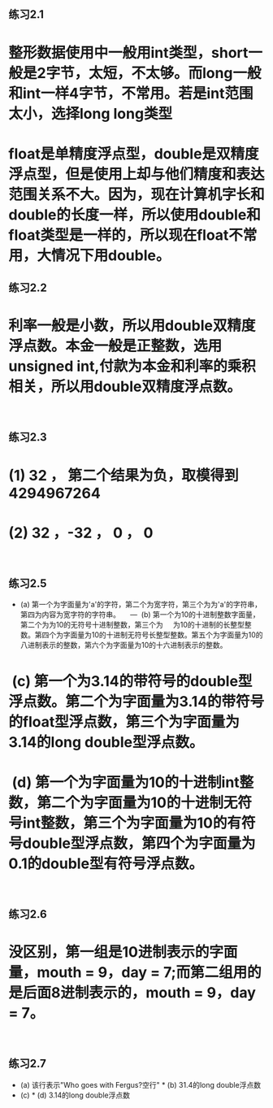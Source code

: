 ## 练习2.1
# 整形数据使用中一般用int类型，short一般是2字节，太短，不太够。而long一般和int一样4字节，不常用。若是int范围太小，选择long long类型
#  float是单精度浮点型，double是双精度浮点型，但是使用上却与他们精度和表达范围关系不大。因为，现在计算机字长和double的长度一样，所以使用double和float类型是一样的，所以现在float不常用，大情况下用double。

## 练习2.2
#  利率一般是小数，所以用double双精度浮点数。本金一般是正整数，选用unsigned int,付款为本金和利率的乘积相关，所以用double双精度浮点数。
  
## 练习2.3
#  (1) 32 ， 第二个结果为负，取模得到 4294967264
#  (2) 32 ，-32 ， 0 ， 0
  
## 练习2.5
+  (a) 第一个为字面量为'a'的字符，第二个为宽字符，第三个为为'a'的字符串，第四为内容为宽字符的字符串。  
   —  (b) 第一个为10的十进制整数字面量，第二个为为10的无符号十进制整数，第三个为     为10的十进制的长整型整数。第四个为字面量为10的十进制无符号长整型整数。第五个为字面量为10的八进制表示的整数，第六个为字面量为10的十六进制表示的整数。
#  (c) 第一个为3.14的带符号的double型浮点数。第二个为字面量为3.14的带符号的float型浮点数，第三个为字面量为3.14的long double型浮点数。
#  (d) 第一个为字面量为10的十进制int整数，第二个为字面量为10的十进制无符号int整数，第三个为字面量为10的有符号double型浮点数，第四个为字面量为0.1的double型有符号浮点数。
          
## 练习2.6
# 没区别，第一组是10进制表示的字面量，mouth = 9，day = 7;而第二组用的是后面8进制表示的，mouth = 9，day = 7。
  
## 练习2.7
* (a) 该行表示"Who goes with Fergus?空行"
* (b) 31.4的long double浮点数
* (c) 
* (d) 3.14的long double浮点数
  
  
